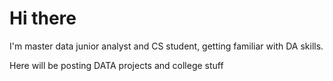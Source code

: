 # Hi there 

I'm master data junior analyst and CS student, getting familiar with DA skills.

Here will be posting DATA projects and college stuff


